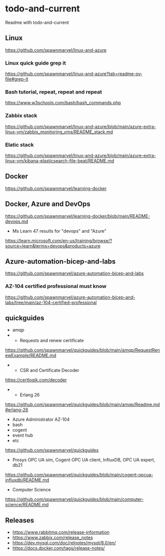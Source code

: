 # todo-and-current
Readme with todo-and-current

## Linux

https://github.com/spawnmarvel/linux-and-azure

### Linux quick guide grep it

https://github.com/spawnmarvel/linux-and-azure?tab=readme-ov-file#grep-it

### Bash tutorial, repeat, repeat and repeat

https://www.w3schools.com/bash/bash_commands.php


### Zabbix stack

https://github.com/spawnmarvel/linux-and-azure/blob/main/azure-extra-linux-vm/zabbix_monitoring_vms/README_stack.md

### Elatic stack

https://github.com/spawnmarvel/linux-and-azure/blob/main/azure-extra-linux-vm/kibana-elasticsearch-file-beat/README.md

## Docker

https://github.com/spawnmarvel/learning-docker

## Docker, Azure and DevOps

https://github.com/spawnmarvel/learning-docker/blob/main/README-devops.md

* Ms Learn 47 results for "devops" and "Azure"

https://learn.microsoft.com/en-us/training/browse/?source=learn&terms=devops&products=azure

## Azure-automation-bicep-and-labs

https://github.com/spawnmarvel/azure-automation-bicep-and-labs

### AZ-104 certified professional must know

https://github.com/spawnmarvel/azure-automation-bicep-and-labs/tree/main/az-104-certified-professional

## quickguides

* amqp
* * Requests and renew certificate

https://github.com/spawnmarvel/quickguides/blob/main/amqp/RequestRenewExample/README.md

* * CSR and Certificate Decoder

https://certlogik.com/decoder

* * Erlang 26

https://github.com/spawnmarvel/quickguides/blob/main/amqp/Readme.md#erlang-26

* Azure Administrator AZ-104
* bash
* cogent
* event hub
* etc

https://github.com/spawnmarvel/quickguides

* Prosys OPC UA sim, Cogent OPC UA client, InfluxDB, OPC UA expert, db21

https://github.com/spawnmarvel/quickguides/blob/main/cogent-opcua-influxdb/README.md

* Computer Science

https://github.com/spawnmarvel/quickguides/blob/main/computer-science/README.md

## Releases

* https://www.rabbitmq.com/release-information
* https://www.zabbix.com/release_notes
* https://dev.mysql.com/doc/relnotes/mysql/8.0/en/
* https://docs.docker.com/tags/release-notes/



